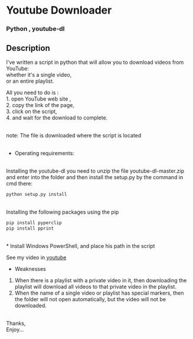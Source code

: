 # Youtube Downloader

### Python , youtube-dl

## Description

I've written a script in python that will allow you to download videos from YouTube: <br>
     whether it's a single video,  <br>
     or an entire playlist. <br>

All you need to do is : <br>
    1. open YouTube web site , <br>
    2. copy the link of the page,  <br>
    3. click on the script, <br>
    4. and wait for the download to complete. <br> <br>

note: The file is downloaded where the script is located <br> <br>


* Operating requirements: <br><br>

Installing the youtube-dl you need to unzip the file youtube-dl-master.zip and enter into the folder and then install the setup.py by the command in cmd there: <br>

```python
python setup.py install
```
<br>
Installing the following packages using the pip <br>

```python
pip install pyperclip
pip install pprint
```

<br>
* Install Windows PowerShell, and place his path in the script

See my video in [youtube](https://youtu.be/M6Xf87ZN0aw)

* Weaknesses <br>
1. When there is a playlist with a private video in it, then downloading the playlist will download all videos to that private video in the playlist.<br>
2. When the name of a single video or playlist has special markers, then the folder will not open automatically, but the video will not be downloaded. <br><br>

Thanks,  <br>
Enjoy...
